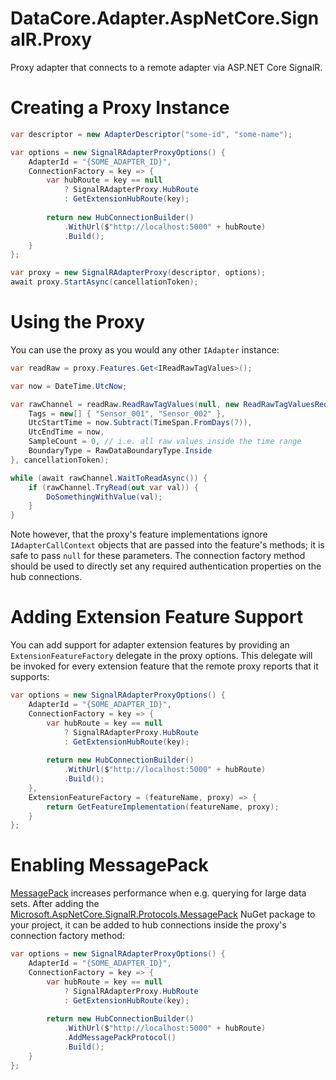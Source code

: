 ﻿# DataCore.Adapter.AspNetCore.SignalR.Proxy

Proxy adapter that connects to a remote adapter via ASP.NET Core SignalR.


# Creating a Proxy Instance

```csharp
var descriptor = new AdapterDescriptor("some-id", "some-name");

var options = new SignalRAdapterProxyOptions() {
    AdapterId = "{SOME_ADAPTER_ID}",
    ConnectionFactory = key => {
        var hubRoute = key == null
            ? SignalRAdapterProxy.HubRoute
            : GetExtensionHubRoute(key);
        
        return new HubConnectionBuilder()
            .WithUrl($"http://localhost:5000" + hubRoute)
            .Build();
    }
};

var proxy = new SignalRAdapterProxy(descriptor, options);
await proxy.StartAsync(cancellationToken);
```


# Using the Proxy

You can use the proxy as you would any other `IAdapter` instance:

```csharp
var readRaw = proxy.Features.Get<IReadRawTagValues>();

var now = DateTime.UtcNow;

var rawChannel = readRaw.ReadRawTagValues(null, new ReadRawTagValuesRequest() {
    Tags = new[] { "Sensor_001", "Sensor_002" },
    UtcStartTime = now.Subtract(TimeSpan.FromDays(7)),
    UtcEndTime = now,
    SampleCount = 0, // i.e. all raw values inside the time range
    BoundaryType = RawDataBoundaryType.Inside
}, cancellationToken);

while (await rawChannel.WaitToReadAsync()) {
    if (rawChannel.TryRead(out var val)) {
        DoSomethingWithValue(val);
    }
}
```

Note however, that the proxy's feature implementations ignore `IAdapterCallContext` objects that are passed into the feature's methods; it is safe to pass `null` for these parameters. The connection factory method should be used to directly set any required authentication properties on the hub connections.


# Adding Extension Feature Support

You can add support for adapter extension features by providing an `ExtensionFeatureFactory` delegate in the proxy options. This delegate will be invoked for every extension feature that the remote proxy reports that it supports:

```csharp
var options = new SignalRAdapterProxyOptions() {
    AdapterId = "{SOME_ADAPTER_ID}",
    ConnectionFactory = key => {
        var hubRoute = key == null
            ? SignalRAdapterProxy.HubRoute
            : GetExtensionHubRoute(key);
            
        return new HubConnectionBuilder()
            .WithUrl($"http://localhost:5000" + hubRoute)
            .Build();
    },
    ExtensionFeatureFactory = (featureName, proxy) => {
        return GetFeatureImplementation(featureName, proxy);
    }
};
```


# Enabling MessagePack

[MessagePack](https://docs.microsoft.com/en-us/aspnet/core/signalr/messagepackhubprotocol) increases performance when e.g. querying for large data sets. After adding the [Microsoft.AspNetCore.SignalR.Protocols.MessagePack](https://www.nuget.org/packages/Microsoft.AspNetCore.SignalR.Protocols.MessagePack) NuGet package to your project, it can be added to hub connections inside the proxy's connection factory method:

```csharp
var options = new SignalRAdapterProxyOptions() {
    AdapterId = "{SOME_ADAPTER_ID}",
    ConnectionFactory = key => {
        var hubRoute = key == null
            ? SignalRAdapterProxy.HubRoute
            : GetExtensionHubRoute(key);
        
        return new HubConnectionBuilder()
            .WithUrl($"http://localhost:5000" + hubRoute)
            .AddMessagePackProtocol()
            .Build();
    }
};
```